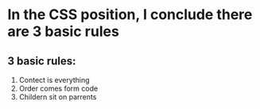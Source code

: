 # In the CSS position, I conclude there are 3 basic rules
## 3 basic rules:
<ol>
<li>Contect is everything</li>
<li>Order comes form code</li>
<li>Childern sit on parrents</li>
</ol>